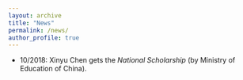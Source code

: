 ```yaml
---
layout: archive
title: "News"
permalink: /news/
author_profile: true
---
```


- 10/2018: Xinyu Chen gets the *National Scholarship* (by Ministry of Education of China).
